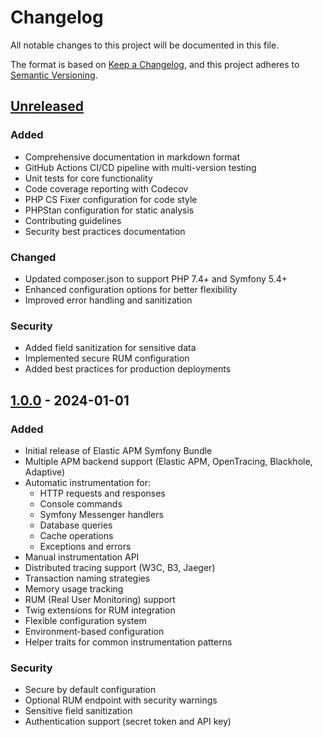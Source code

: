 # Changelog

All notable changes to this project will be documented in this file.

The format is based on [Keep a Changelog](https://keepachangelog.com/en/1.0.0/),
and this project adheres to [Semantic Versioning](https://semver.org/spec/v2.0.0.html).

## [Unreleased]

### Added
- Comprehensive documentation in markdown format
- GitHub Actions CI/CD pipeline with multi-version testing
- Unit tests for core functionality
- Code coverage reporting with Codecov
- PHP CS Fixer configuration for code style
- PHPStan configuration for static analysis
- Contributing guidelines
- Security best practices documentation

### Changed
- Updated composer.json to support PHP 7.4+ and Symfony 5.4+
- Enhanced configuration options for better flexibility
- Improved error handling and sanitization

### Security
- Added field sanitization for sensitive data
- Implemented secure RUM configuration
- Added best practices for production deployments

## [1.0.0] - 2024-01-01

### Added
- Initial release of Elastic APM Symfony Bundle
- Multiple APM backend support (Elastic APM, OpenTracing, Blackhole, Adaptive)
- Automatic instrumentation for:
  - HTTP requests and responses
  - Console commands
  - Symfony Messenger handlers
  - Database queries
  - Cache operations
  - Exceptions and errors
- Manual instrumentation API
- Distributed tracing support (W3C, B3, Jaeger)
- Transaction naming strategies
- Memory usage tracking
- RUM (Real User Monitoring) support
- Twig extensions for RUM integration
- Flexible configuration system
- Environment-based configuration
- Helper traits for common instrumentation patterns

### Security
- Secure by default configuration
- Optional RUM endpoint with security warnings
- Sensitive field sanitization
- Authentication support (secret token and API key)

[Unreleased]: https://github.com/yourvendor/elastic-apm-symfony-bundle/compare/v1.0.0...HEAD
[1.0.0]: https://github.com/yourvendor/elastic-apm-symfony-bundle/releases/tag/v1.0.0